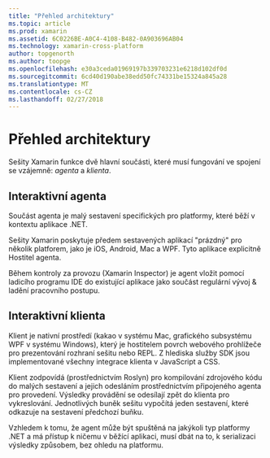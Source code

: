 ```yaml
---
title: "Přehled architektury"
ms.topic: article
ms.prod: xamarin
ms.assetid: 6C0226BE-A0C4-4108-B482-0A903696AB04
ms.technology: xamarin-cross-platform
author: topgenorth
ms.author: toopge
ms.openlocfilehash: e30a3ceda01969197b339703231e6218d102df0d
ms.sourcegitcommit: 6cd40d190abe38edd50fc74331be15324a845a28
ms.translationtype: MT
ms.contentlocale: cs-CZ
ms.lasthandoff: 02/27/2018
---
```

# <a name="architecture-overview"></a>Přehled architektury

Sešity Xamarin funkce dvě hlavní součásti, které musí fungování ve spojení se vzájemně: _agenta_ a _klienta_.

## <a name="interactive-agent"></a>Interaktivní agenta

Součást agenta je malý sestavení specifických pro platformy, které běží v kontextu aplikace .NET.

Sešity Xamarin poskytuje předem sestavených aplikací "prázdný" pro několik platforem, jako je iOS, Android, Mac a WPF. Tyto aplikace explicitně Hostitel agenta.

Během kontroly za provozu (Xamarin Inspector) je agent vložit pomocí ladicího programu IDE do existující aplikace jako součást regulární vývoj & ladění pracovního postupu.

## <a name="interactive-client"></a>Interaktivní klienta

Klient je nativní prostředí (kakao v systému Mac, grafického subsystému WPF v systému Windows), který je hostitelem povrch webového prohlížeče pro prezentování rozhraní sešitu nebo REPL. Z hlediska služby SDK jsou implementované všechny integrace klienta v JavaScript a CSS.

Klient zodpovídá (prostřednictvím Roslyn) pro kompilování zdrojového kódu do malých sestavení a jejich odesláním prostřednictvím připojeného agenta pro provedení. Výsledky provádění se odesílají zpět do klienta pro vykreslování. Jednotlivých buněk sešitu vypočítá jeden sestavení, které odkazuje na sestavení předchozí buňku.

Vzhledem k tomu, že agent může být spuštěná na jakýkoli typ platformy .NET a má přístup k ničemu v běžící aplikaci, musí dbát na to, k serializaci výsledky způsobem, bez ohledu na platformu.